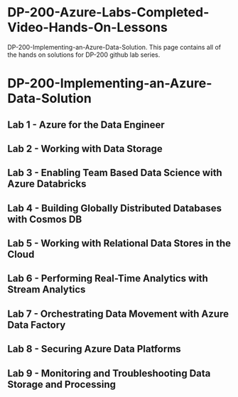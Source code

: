 # DP-200-Azure-Labs-Completed-Video-Hands-On-Lessons
DP-200-Implementing-an-Azure-Data-Solution. This page contains all of the hands on solutions for DP-200 github lab series.


# DP-200-Implementing-an-Azure-Data-Solution



## Lab 1 - Azure for the Data Engineer



## Lab 2 - Working with Data Storage



## Lab 3 - Enabling Team Based Data Science with Azure Databricks



## Lab 4 - Building Globally Distributed Databases with Cosmos DB


## Lab 5 - Working with Relational Data Stores in the Cloud



## Lab 6 - Performing Real-Time Analytics with Stream Analytics



## Lab 7 - Orchestrating Data Movement with Azure Data Factory



## Lab 8 - Securing Azure Data Platforms


## Lab 9 - Monitoring and Troubleshooting Data Storage and Processing
